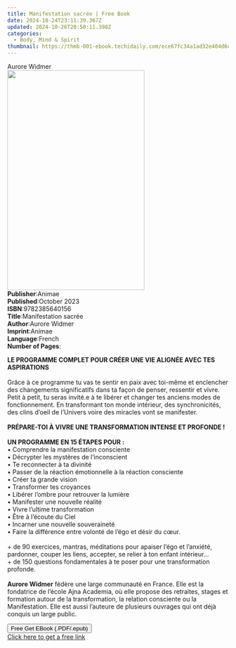 ```yaml
---
title: Manifestation sacrée | Free Book
date: 2024-10-24T23:11:39.367Z
updated: 2024-10-26T20:50:11.398Z
categories:
  - Body, Mind & Spirit
thumbnail: https://thmb-001-ebook.techidaily.com/ece67fc34a1ad32e404d6c48eb0c1cad9bf180eeca1af855f3f4ef21c6b655ae.jpg
---
```

<main id="book-container">
  <div class="flex flex-col">
    <div class="book-brief flex-1 py-6 px-4 sm:p-6 md:py-10 md:px-8">
      <!-- brief-->
      <div class="book-brief-main">Aurore Widmer</div>
    </div>
    <div
      class="book-meta-info flex-1 grid gap-4 col-start-1 col-end-3 row-start-1 sm:mb-6 sm:grid-cols-4 lg:gap-6 lg:col-start-2 lg:row-end-6 lg:row-span-6 lg:mb-0"
    >
      <div
        class="book-meta-info-left place-content-center mt-4 p-4 text-sm leading-6 col-start-2 col-span-2 dark:text-slate-400"
      >
        <img
          class="w-full h-500 object-cover rounded-lg sm:h-255 sm:col-span-2 lg:col-span-full"
          src="https://img-001-ebook.techidaily.com/6e80f1e4b0055321059d93fff433f610a35257b93128ab81bc6681ec0f577578.jpg"
          alt=""
          width="312"
          height="500"
        />
      </div>
      <div
        class="book-meta-info-right mt-2 col-start-1 row-start-2 col-span-3 self-center"
      >
        <!-- meta data  -->
        <div class="flex flex-col px-4 md:px-8">
          <div class="flex-1">
            <strong>Publisher</strong>:<span class="px-2">Animae</span>
          </div>
          <div class="flex-1">
            <strong>Published</strong>:<span class="px-2">October 2023</span>
          </div>
          <div class="flex-1">
            <strong>ISBN</strong>:<span class="px-2">9782385640156</span>
          </div>
          <div class="flex-1">
            <strong>Title</strong>:<span class="px-2"
              >Manifestation sacrée</span
            >
          </div>
          <div class="flex-1">
            <strong>Author</strong>:<span class="px-2">Aurore Widmer</span>
          </div>
          <div class="flex-1">
            <strong>Imprint</strong>:<span class="px-2">Animae</span>
          </div>
          <div class="flex-1">
            <strong>Language</strong>:<span class="px-2">French</span>
          </div>
          <div class="flex-1">
            <strong>Number of Pages</strong>:<span class="px-2"></span>
          </div>
        </div>
      </div>
    </div>
    <div class="book-description flex-1 py-6 px-4 sm:p-6 md:py-10 md:px-8">
      <div class="book-description-main">
        <div accordion-content="" id="description">
          <p>
            <strong
              >LE PROGRAMME COMPLET POUR CRÉER UNE VIE ALIGNÉE AVEC TES
              ASPIRATIONS</strong
            ><br /><br />Grâce à ce programme tu vas te sentir en paix avec
            toi-même et enclencher des changements significatifs dans ta façon
            de penser, ressentir et vivre. Petit à petit, tu seras invité.e à te
            libérer et changer tes anciens modes de fonctionnement. En
            transformant ton monde intérieur, des synchronicités, des clins
            d’oeil de l’Univers voire des miracles vont se manifester.<br /><br /><strong
              >PRÉPARE-TOI À VIVRE UNE TRANSFORMATION INTENSE ET PROFONDE
              !</strong
            ><br /><br /><strong>UN PROGRAMME EN 15 ÉTAPES POUR :</strong
            ><br />• Comprendre la manifestation consciente <br />• Décrypter
            les mystères de l’inconscient<br />• Te reconnecter à ta divinité
            <br />• Passer de la réaction émotionnelle à la réaction consciente
            <br />• Créer ta grande vision <br />• Transformer tes croyances
            <br />• Libérer l’ombre pour retrouver la lumière <br />• Manifester
            une nouvelle réalité <br />• Vivre l’ultime transformation<br />•
            Être à l’écoute du Ciel <br />• Incarner une nouvelle souveraineté
            <br />• Faire la différence entre volonté de l’égo et désir du
            cœur.<br /><br />+ de 90 exercices, mantras, méditations pour
            apaiser l’égo et l’anxiété, pardonner, couper les liens, accepter,
            se relier à ton enfant intérieur...<br />+ de 150 questions
            fondamentales à te poser pour une transformation profonde.<br /><br /><strong
              >Aurore Widmer</strong
            >
            fédère une large communauté en France. Elle est la fondatrice de
            l’école Ajna Academia, où elle propose des retraites, stages et
            formation autour de la transformation, la relation consciente ou la
            Manifestation. Elle est aussi l’auteure de plusieurs ouvrages qui
            ont déjà conquis un large public.
          </p>
        </div>
        <div class="accordion-fader"></div>
      </div>
    </div>
    <div class="book-excerpts flex-1 py-6 px-4 sm:p-6 md:py-10 md:px-8"></div>
    <div
      class="book-about-author flex-1 py-6 px-4 sm:p-6 md:py-10 md:px-8"
    ></div>
    <div class="book-free-get flex-1 py-6 px-4 sm:p-6 md:py-10 md:px-8">
      <button
        id="btn-free-get"
        class="bg-blue-500 hover:bg-blue-700 text-white font-bold py-2 px-4 rounded"
      >
        Free Get EBook (.PDF/.epub)
      </button>
      <div id="countdown-display" class="px-2 text-lg mt-2"></div>
      <a
        id="free-link"
        class="hidden bg-blue-500 hover:bg-blue-700 text-white font-bold py-2 px-4 rounded"
        href="https://www.ebooks.com/en-us/book/211113763/manifestation-sacr-e/aurore-widmer/"
        target="_blank"
        >Click here to get a free link</a
      >
    </div>
    <script>
      let countdownTime = 0;
      let countdownInterval = null;
      document
        .getElementById('btn-free-get')
        .addEventListener('click', startCountdown);
      function startCountdown() {
        countdownTime = new Date().getTime() + 60000 * 3;
        countdownInterval = setInterval(updateCountdown, 1000);
        document.getElementById('btn-free-get').disabled = true;
        document
          .getElementById('btn-free-get')
          .classList.add('bg-gray-500', 'cursor-not-allowed');
      }
      function updateCountdown() {
        let currentTime = new Date().getTime();
        let timeLeft = countdownTime - currentTime;
        let secondsLeft = Math.floor(timeLeft / 1000);
        document.getElementById('countdown-display').innerHTML =
          `Remaining time: ${secondsLeft} seconds.`;
        if (secondsLeft <= 0) {
          clearInterval(countdownInterval);
          document.getElementById('btn-free-get').classList.add('hidden');
          document.getElementById('free-link').classList.remove('hidden');
          document.getElementById('countdown-display').innerHTML = '';
        }
      }
    </script>
  </div>
</main>

<ins class="adsbygoogle"
      style="display:block"
      data-ad-client="ca-pub-7571918770474297"
      data-ad-slot="8358498916"
      data-ad-format="auto"
      data-full-width-responsive="true"></ins>
    